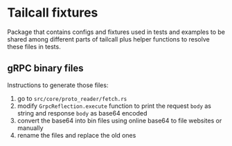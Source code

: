 # Tailcall fixtures

Package that contains configs and fixtures used in tests and examples to be shared among different parts of tailcall plus helper functions to resolve these files in tests.

## gRPC binary files

Instructions to generate those files:

1. go to `src/core/proto_reader/fetch.rs`
2. modify `GrpcReflection.execute` function to print the request `body` as string and response `body` as base64 encoded
3. convert the base64 into bin files using online base64 to file websites or manually
4. rename the files and replace the old ones

